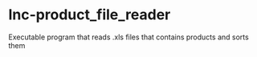 # Inc-product_file_reader
Executable program that reads .xls files that contains products and sorts them
